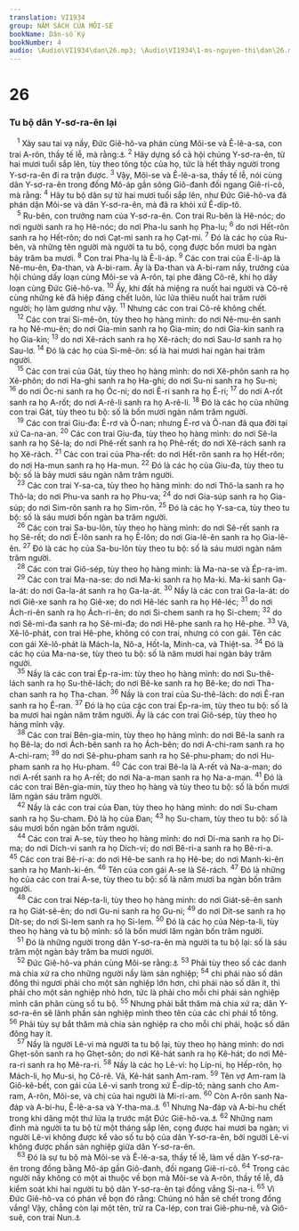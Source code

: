 ```yaml
---
translation: VI1934
group: NĂM SÁCH CỦA MÔI-SE
bookName: Dân-số Ký 
bookNumber: 4
audio: \Audio\VI1934\dan\26.mp3; \Audio\VI1934\1-ms-nguyen-thi\dan\26.mp3
---
```


<div class="title"><h1>26</h1><h3>Tu bộ dân Y-sơ-ra-ên lại</h3></div>
<span class="verse dan_26_1"> <sup>1</sup> Xảy sau tai vạ nầy, Đức Giê-hô-va phán cùng Môi-se và Ê-lê-a-sa, con trai A-rôn, thầy tế lễ, mà rằng:<a data-toggle="tooltip" data-placement="bottom" title="Dan 1:1-46">⚓</a></span>
<span class="verse dan_26_2"><sup>2</sup> Hãy dựng sổ cả hội chúng Y-sơ-ra-ên, từ hai mươi tuổi sắp lên, tùy theo tông tộc của họ, tức là hết thảy người trong Y-sơ-ra-ên đi ra trận được. </span>
<span class="verse dan_26_3"><sup>3</sup> Vậy, Môi-se và Ê-lê-a-sa, thầy tế lễ, nói cùng dân Y-sơ-ra-ên trong đồng Mô-áp gần sông Giô-đanh đối ngang Giê-ri-cô, mà rằng: </span>
<span class="verse dan_26_4"><sup>4</sup> Hãy tu bộ dân sự từ hai mươi tuổi sắp lên, như Đức Giê-hô-va đã phán dặn Môi-se và dân Y-sơ-ra-ên, mà đã ra khỏi xứ Ê-díp-tô. <br/></span>
<span class="verse dan_26_5"> <sup>5</sup> Ru-bên, con trưởng nam của Y-sơ-ra-ên. Con trai Ru-bên là Hê-nóc; do nơi người sanh ra họ Hê-nóc; do nơi Pha-lu sanh họ Pha-lu; </span>
<span class="verse dan_26_6"><sup>6</sup> do nơi Hết-rôn sanh ra họ Hết-rôn; do nơi Cạt-mi sanh ra họ Cạt-mi. </span>
<span class="verse dan_26_7"><sup>7</sup> Đó là các họ của Ru-bên, và những tên người mà người ta tu bộ, cọng được bốn mươi ba ngàn bảy trăm ba mươi. </span>
<span class="verse dan_26_8"><sup>8</sup> Con trai Pha-lu là Ê-li-áp. </span>
<span class="verse dan_26_9"><sup>9</sup> Các con trai của Ê-li-áp là Nê-mu-ên, Đa-than, và A-bi-ram. Ấy là Đa-than và A-bi-ram nầy, trưởng của hội chúng dấy loạn cùng Môi-se và A-rôn, tại phe đảng Cô-rê, khi họ dấy loạn cùng Đức Giê-hô-va. </span>
<span class="verse dan_26_10"><sup>10</sup> Ấy, khi đất hả miệng ra nuốt hai người và Cô-rê cùng những kẻ đã hiệp đảng chết luôn, lúc lửa thiêu nuốt hai trăm rưởi người; họ làm gương như vậy. </span>
<span class="verse dan_26_11"><sup>11</sup> Nhưng các con trai Cô-rê không chết. <br/></span>
<span class="verse dan_26_12"> <sup>12</sup> Các con trai Si-mê-ôn, tùy theo họ hàng mình: do nơi Nê-mu-ên sanh ra họ Nê-mu-ên; do nơi Gia-min sanh ra họ Gia-min; do nơi Gia-kin sanh ra họ Gia-kin; </span>
<span class="verse dan_26_13"><sup>13</sup> do nơi Xê-rách sanh ra họ Xê-rách; do nơi Sau-lơ sanh ra họ Sau-lơ. </span>
<span class="verse dan_26_14"><sup>14</sup> Đó là các họ của Si-mê-ôn: số là hai mươi hai ngàn hai trăm người. <br/></span>
<span class="verse dan_26_15"> <sup>15</sup> Các con trai của Gát, tùy theo họ hàng mình: do nơi Xê-phôn sanh ra họ Xê-phôn; do nơi Ha-ghi sanh ra họ Ha-ghi; do nơi Su-ni sanh ra họ Su-ni; </span>
<span class="verse dan_26_16"><sup>16</sup> do nơi Óc-ni sanh ra họ Óc-ni; do nơi Ê-ri sanh ra họ Ê-ri; </span>
<span class="verse dan_26_17"><sup>17</sup> do nơi A-rốt sanh ra họ A-rốt; do nơi A-rê-li sanh ra họ A-rê-li. </span>
<span class="verse dan_26_18"><sup>18</sup> Đó là các họ của những con trai Gát, tùy theo tu bộ: số là bốn mươi ngàn năm trăm người. <br/></span>
<span class="verse dan_26_19"> <sup>19</sup> Các con trai Giu-đa: Ê-rơ và Ô-nan; nhưng Ê-rơ và Ô-nan đã qua đời tại xứ Ca-na-an. </span>
<span class="verse dan_26_20"><sup>20</sup> Các con trai Giu-đa, tùy theo họ hàng mình: do nơi Sê-la sanh ra họ Sê-la; do nơi Phê-rết sanh ra họ Phê-rết; do nơi Xê-rách sanh ra họ Xê-rách. </span>
<span class="verse dan_26_21"><sup>21</sup> Các con trai của Pha-rết: do nơi Hết-rôn sanh ra họ Hết-rôn; do nơi Ha-mun sanh ra họ Ha-mun. </span>
<span class="verse dan_26_22"><sup>22</sup> Đó là các họ của Giu-đa, tùy theo tu bộ: số là bảy mươi sáu ngàn năm trăm người. <br/></span>
<span class="verse dan_26_23"> <sup>23</sup> Các con trai Y-sa-ca, tùy theo họ hàng mình: do nơi Thô-la sanh ra họ Thô-la; do nơi Phu-va sanh ra họ Phu-va; </span>
<span class="verse dan_26_24"><sup>24</sup> do nơi Gia-súp sanh ra họ Gia-súp; do nơi Sim-rôn sanh ra họ Sim-rôn. </span>
<span class="verse dan_26_25"><sup>25</sup> Đó là các họ Y-sa-ca, tùy theo tu bộ: số là sáu mươi bốn ngàn ba trăm người. <br/></span>
<span class="verse dan_26_26"> <sup>26</sup> Các con trai Sa-bu-lôn, tùy theo họ hàng mình: do nơi Sê-rết sanh ra họ Sê-rết; do nơi Ê-lôn sanh ra họ Ê-lôn; do nơi Gia-lê-ên sanh ra họ Gia-lê-ên. </span>
<span class="verse dan_26_27"><sup>27</sup> Đó là các họ của Sa-bu-lôn tùy theo tu bộ: số là sáu mươi ngàn năm trăm người. <br/></span>
<span class="verse dan_26_28"> <sup>28</sup> Các con trai Giô-sép, tùy theo họ hàng mình: là Ma-na-se và Ép-ra-im. <br/></span>
<span class="verse dan_26_29"> <sup>29</sup> Các con trai Ma-na-se: do nơi Ma-ki sanh ra họ Ma-ki. Ma-ki sanh Ga-la-át: do nơi Ga-la-át sanh ra họ Ga-la-át. </span>
<span class="verse dan_26_30"><sup>30</sup> Nầy là các con trai Ga-la-át: do nơi Giê-xe sanh ra họ Giê-xe; do nơi Hê-léc sanh ra họ Hê-léc; </span>
<span class="verse dan_26_31"><sup>31</sup> do nơi Ách-ri-ên sanh ra họ Ách-ri-ên; do nơi Si-chem sanh ra họ Si-chem; </span>
<span class="verse dan_26_32"><sup>32</sup> do nơi Sê-mi-đa sanh ra họ Sê-mi-đa; do nơi Hê-phe sanh ra họ Hê-phe. </span>
<span class="verse dan_26_33"><sup>33</sup> Vả, Xê-lô-phát, con trai Hê-phe, không có con trai, nhưng có con gái. Tên các con gái Xê-lô-phát là Mách-la, Nô-a, Hốt-la, Minh-ca, và Thiệt-sa. </span>
<span class="verse dan_26_34"><sup>34</sup> Đó là các họ của Ma-na-se, tùy theo tu bộ: số là năm mươi hai ngàn bảy trăm người. <br/></span>
<span class="verse dan_26_35"> <sup>35</sup> Nầy là các con trai Ép-ra-im: tùy theo họ hàng mình: do nơi Su-thê-lách sanh ra họ Su-thê-lách; do nơi Bê-ke sanh ra họ Bê-ke; do nơi Tha-chan sanh ra họ Tha-chan. </span>
<span class="verse dan_26_36"><sup>36</sup> Nầy là con trai của Su-thê-lách: do nơi Ê-ran sanh ra họ Ê-ran. </span>
<span class="verse dan_26_37"><sup>37</sup> Đó là họ của các con trai Ép-ra-im, tùy theo tu bộ: số là ba mươi hai ngàn năm trăm người. Ấy là các con trai Giô-sép, tùy theo họ hàng mình vậy. <br/></span>
<span class="verse dan_26_38"> <sup>38</sup> Các con trai Bên-gia-min, tùy theo họ hàng mình: do nơi Bê-la sanh ra họ Bê-la; do nơi Ách-bên sanh ra họ Ách-bên; do nơi A-chi-ram sanh ra họ A-chi-ram; </span>
<span class="verse dan_26_39"><sup>39</sup> do nơi Sê-phu-pham sanh ra họ Sê-phu-pham; do nơi Hu-pham sanh ra họ Hu-pham. </span>
<span class="verse dan_26_40"><sup>40</sup> Các con trai Bê-la là A-rết và Na-a-man; do nơi A-rết sanh ra họ A-rết; do nơi Na-a-man sanh ra họ Na-a-man. </span>
<span class="verse dan_26_41"><sup>41</sup> Đó là các con trai Bên-gia-min, tùy theo họ hàng và tùy theo tu bộ: số là bốn mươi lăm ngàn sáu trăm người. <br/></span>
<span class="verse dan_26_42"> <sup>42</sup> Nầy là các con trai của Đan, tùy theo họ hàng mình: do nơi Su-cham sanh ra họ Su-cham. Đó là họ của Đan; </span>
<span class="verse dan_26_43"><sup>43</sup> họ Su-cham, tùy theo tu bộ: số là sáu mươi bốn ngàn bốn trăm người. <br/></span>
<span class="verse dan_26_44"> <sup>44</sup> Các con trai A-se, tùy theo họ hàng mình: do nơi Di-ma sanh ra họ Di-ma; do nơi Dích-vi sanh ra họ Dích-vi; do nơi Bê-ri-a sanh ra họ Bê-ri-a. </span>
<span class="verse dan_26_45"><sup>45</sup> Các con trai Bê-ri-a: do nơi Hê-be sanh ra họ Hê-be; do nơi Manh-ki-ên sanh ra họ Manh-ki-ên. </span>
<span class="verse dan_26_46"><sup>46</sup> Tên của con gái A-se là Sê-rách. </span>
<span class="verse dan_26_47"><sup>47</sup> Đó là những họ của các con trai A-se, tùy theo tu bộ: số là năm mươi ba ngàn bốn trăm người. <br/></span>
<span class="verse dan_26_48"> <sup>48</sup> Các con trai Nép-ta-li, tùy theo họ hàng mình: do nơi Giát-sê-ên sanh ra họ Giát-sê-ên; do nơi Gu-ni sanh ra họ Gu-ni; </span>
<span class="verse dan_26_49"><sup>49</sup> do nơi Dít-se sanh ra họ Dít-se; do nơi Si-lem sanh ra họ Si-lem. </span>
<span class="verse dan_26_50"><sup>50</sup> Đó là các họ của Nép-ta-li, tùy theo họ hàng và tu bộ mình: số là bốn mươi lăm ngàn bốn trăm người. <br/></span>
<span class="verse dan_26_51"> <sup>51</sup> Đó là những người trong dân Y-sơ-ra-ên mà người ta tu bộ lại: số là sáu trăm một ngàn bảy trăm ba mươi người. <br/></span>
<span class="verse dan_26_52"> <sup>52</sup> Đức Giê-hô-va phán cùng Môi-se rằng:<a data-toggle="tooltip" data-placement="bottom" title="Dan 34:13; Gios 14:1-2">⚓</a></span>
<span class="verse dan_26_53"><sup>53</sup> Phải tùy theo số các danh mà chia xứ ra cho những người nầy làm sản nghiệp; </span>
<span class="verse dan_26_54"><sup>54</sup> chi phái nào số dân đông thì ngươi phải cho một sản nghiệp lớn hơn, chi phái nào số dân ít, thì phải cho một sản nghiệp nhỏ hơn, tức là phải cho mỗi chi phái sản nghiệp mình cân phân cùng số tu bộ. </span>
<span class="verse dan_26_55"><sup>55</sup> Nhưng phải bắt thăm mà chia xứ ra; dân Y-sơ-ra-ên sẽ lãnh phần sản nghiệp mình theo tên của các chi phái tổ tông. </span>
<span class="verse dan_26_56"><sup>56</sup> Phải tùy sự bắt thăm mà chia sản nghiệp ra cho mỗi chi phái, hoặc số dân đông hay ít. <br/></span>
<span class="verse dan_26_57"> <sup>57</sup> Nầy là người Lê-vi mà người ta tu bộ lại, tùy theo họ hàng mình: do nơi Ghẹt-sôn sanh ra họ Ghẹt-sôn; do nơi Kê-hát sanh ra họ Kê-hát; do nơi Mê-ra-ri sanh ra họ Mê-ra-ri. </span>
<span class="verse dan_26_58"><sup>58</sup> Nầy là các họ Lê-vi: họ Líp-ni, họ Hếp-rôn, họ Mách-li, họ Mu-si, họ Cô-rê. Vả, Kê-hát sanh Am-ram. </span>
<span class="verse dan_26_59"><sup>59</sup> Tên vợ Am-ram là Giô-kê-bết, con gái của Lê-vi sanh trong xứ Ê-díp-tô; nàng sanh cho Am-ram, A-rôn, Môi-se, và chị của hai người là Mi-ri-am. </span>
<span class="verse dan_26_60"><sup>60</sup> Còn A-rôn sanh Na-đáp và A-bi-hu, Ê-lê-a-sa và Y-tha-ma.<a data-toggle="tooltip" data-placement="bottom" title="Dan 3:2">⚓</a></span>
<span class="verse dan_26_61"><sup>61</sup> Nhưng Na-đáp và A-bi-hu chết trong khi dâng một thứ lửa lạ trước mặt Đức Giê-hô-va.<a data-toggle="tooltip" data-placement="bottom" title="Le 10:1-2; Dan 3:4">⚓</a></span>
<span class="verse dan_26_62"><sup>62</sup> Những nam đinh mà người ta tu bộ từ một tháng sắp lên, cọng được hai mươi ba ngàn; vì người Lê-vi không được kể vào số tu bộ của dân Y-sơ-ra-ên, bởi người Lê-vi không được phần sản nghiệp giữa dân Y-sơ-ra-ên. <br/></span>
<span class="verse dan_26_63"> <sup>63</sup> Đó là sự tu bộ mà Môi-se và Ê-lê-a-sa, thầy tế lễ, làm về dân Y-sơ-ra-ên trong đồng bằng Mô-áp gần Giô-đanh, đối ngang Giê-ri-cô. </span>
<span class="verse dan_26_64"><sup>64</sup> Trong các người nầy không có một ai thuộc về bọn mà Môi-se và A-rôn, thầy tế lễ, đã kiểm soát khi hai người tu bộ dân Y-sơ-ra-ên tại đồng vắng Si-na-i. </span>
<span class="verse dan_26_65"><sup>65</sup> Vì Đức Giê-hô-va có phán về bọn đó rằng: Chúng nó hẳn sẽ chết trong đồng vắng! Vậy, chẳng còn lại một tên, trừ ra Ca-lép, con trai Giê-phu-nê, và Giô-suê, con trai Nun.<a data-toggle="tooltip" data-placement="bottom" title="Dan 14:26-35">⚓</a><br/></span>
